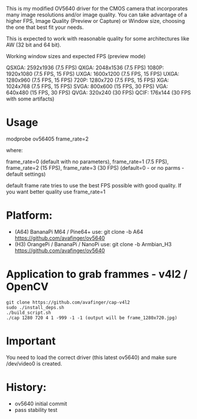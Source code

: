 This is my modified OV5640 driver for the CMOS camera that incorporates many image resolutions and/or image quality. You can take advantage of a higher FPS, Image Quality (Preview or Capture) or Window size, choosing the one that best fit your needs.

This is expected to work with reasonable quality for some architectures like AW (32 bit and 64 bit).

Working window sizes and expected FPS (preview mode)

QSXGA: 2592x1936 (7.5 FPS)
QXGA: 2048x1536 (7.5 FPS)
1080P: 1920x1080 (7.5 FPS, 15 FPS)
UXGA: 1600x1200 (7.5 FPS, 15 FPS)
UXGA: 1280x960 (7.5 FPS, 15 FPS)
720P: 1280x720 (7.5 FPS, 15 FPS)
XGA: 1024x768 (7.5 FPS, 15 FPS)
SVGA: 800x600 (15 FPS, 30 FPS)
VGA: 640x480 (15 FPS, 30 FPS)
QVGA: 320x240 (30 FPS)
QCIF: 176x144 (30 FPS with some artifacts)

Usage
=====
modprobe ov56405 frame_rate=2

where:

frame_rate=0 (default with no parameters), frame_rate=1 (7.5 FPS), frame_rate=2 (15 FPS), frame_rate=3 (30 FPS) (default=0 - or no parms - default settings)

default frame rate tries to use the best FPS possible with good quality. If you want better quality use frame_rate=1

Platform:
========

* (A64) BananaPi M64 / Pine64+ use: git clone -b A64 https://github.com/avafinger/ov5640
* (H3) OrangePi / BananaPi / NanoPi use: git clone -b Armbian_H3 https://github.com/avafinger/ov5640

Application to grab frammes - v4l2 / OpenCV
===========================================

	git clone https://github.com/avafinger/cap-v4l2
	sudo ./install_deps.sh
	./build_script.sh
	./cap 1280 720 4 1 -999 -1 -1 (output will be frame_1280x720.jpg)

Important
=========

You need to load the correct driver (this latest ov5640) and make sure /dev/video0 is created.

History:
========

* ov5640 initial commit
* pass stability test
